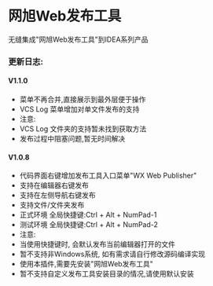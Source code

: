 # 网旭Web发布工具

无缝集成"网旭Web发布工具"到IDEA系列产品

<h3>更新日志:</h3>
<h4>V1.1.0</h4>
<ul>
    <li>菜单不再合并,直接展示到最外层便于操作</li>
    <li>VCS Log 菜单增加对单文件发布的支持</li>
    <li>注意:</li>
    <li>VCS Log 文件夹的支持暂未找到获取方法</li>
    <li>发布过程中阻塞问题,暂无时间解决</li>
</ul>
<h4>V1.0.8</h4>
<ul>
    <li>代码界面右键增加发布工具入口菜单"WX Web Publisher"</li>
    <li>支持在编辑器右键发布</li>
    <li>支持在左侧导航右键发布</li>
    <li>支持文件/文件夹发布</li>
    <li>正式环境 全局快捷键:Ctrl + Alt + NumPad-1</li>
    <li>测试环境 全局快捷键:Ctrl + Alt + NumPad-2</li>
    <li>注意:</li>
    <li>当使用快捷键时, 会默认发布当前编辑器打开的文件</li>
    <li>暂不支持非Windows系统, 如有需求请自行修改源码编译实现</li>
    <li>使用本插件,需要先安装"网旭Web发布工具"</li>
    <li>暂不支持自定义发布工具安装目录的情况,请使用默认安装</li>
</ul>
